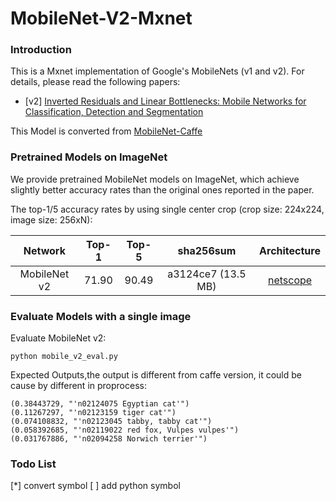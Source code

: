 # MobileNet-V2-Mxnet

### Introduction

This is a Mxnet implementation of Google's MobileNets (v1 and v2). For details, please read the following papers:
- [v2] [Inverted Residuals and Linear Bottlenecks: Mobile Networks for Classification, Detection and Segmentation](https://arxiv.org/abs/1801.04381)

This Model is converted from [MobileNet-Caffe](https://github.com/shicai/MobileNet-Caffe)
### Pretrained Models on ImageNet

We provide pretrained MobileNet models on ImageNet, which achieve slightly better accuracy rates than the original ones reported in the paper. 

The top-1/5 accuracy rates by using single center crop (crop size: 224x224, image size: 256xN):

Network|Top-1|Top-5|sha256sum|Architecture
:---:|:---:|:---:|:---:|:---:
MobileNet v2| 71.90| 90.49| a3124ce7 (13.5 MB)| [netscope](http://ethereon.github.io/netscope/#/gist/d01b5b8783b4582a42fe07bd46243986)


### Evaluate Models with a single image

Evaluate MobileNet v2:

`python mobile_v2_eval.py `

Expected Outputs,the output is different from caffe version, it could be cause by different in proprocess:

```
(0.38443729, "'n02124075 Egyptian cat'")
(0.11267297, "'n02123159 tiger cat'")
(0.074108832, "'n02123045 tabby, tabby cat'")
(0.058392685, "'n02119022 red fox, Vulpes vulpes'")
(0.031767886, "'n02094258 Norwich terrier'")
```

### Todo List
[*] convert symbol
[ ] add python symbol

